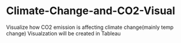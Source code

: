 # Climate-Change-and-CO2-Visual
Visualize how CO2 emission is affecting climate change(mainly temp change)
Visualzation will be created in Tableau
